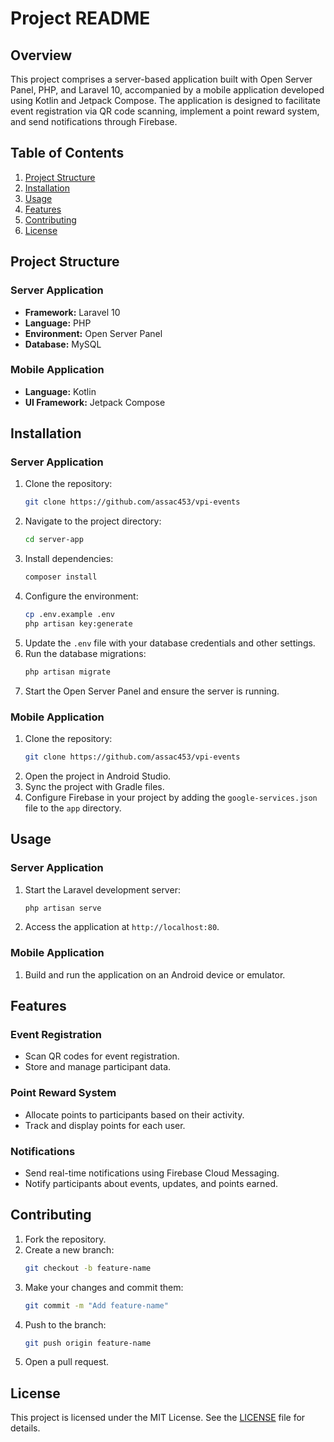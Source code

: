 # Project README

## Overview

This project comprises a server-based application built with Open Server Panel, PHP, and Laravel 10, accompanied by a mobile application developed using Kotlin and Jetpack Compose. The application is designed to facilitate event registration via QR code scanning, implement a point reward system, and send notifications through Firebase.

## Table of Contents
1. [Project Structure](#project-structure)
2. [Installation](#installation)
3. [Usage](#usage)
4. [Features](#features)
5. [Contributing](#contributing)
6. [License](#license)

## Project Structure

### Server Application
- **Framework:** Laravel 10
- **Language:** PHP
- **Environment:** Open Server Panel
- **Database:** MySQL

### Mobile Application
- **Language:** Kotlin
- **UI Framework:** Jetpack Compose

## Installation

### Server Application
1. Clone the repository:
    ```bash
    git clone https://github.com/assac453/vpi-events
    ```
2. Navigate to the project directory:
    ```bash
    cd server-app
    ```
3. Install dependencies:
    ```bash
    composer install
    ```
4. Configure the environment:
    ```bash
    cp .env.example .env
    php artisan key:generate
    ```
5. Update the `.env` file with your database credentials and other settings.
6. Run the database migrations:
    ```bash
    php artisan migrate
    ```
7. Start the Open Server Panel and ensure the server is running.

### Mobile Application
1. Clone the repository:
    ```bash
    git clone https://github.com/assac453/vpi-events
    ```
2. Open the project in Android Studio.
3. Sync the project with Gradle files.
4. Configure Firebase in your project by adding the `google-services.json` file to the `app` directory.

## Usage

### Server Application
1. Start the Laravel development server:
    ```bash
    php artisan serve
    ```
2. Access the application at `http://localhost:80`.

### Mobile Application
1. Build and run the application on an Android device or emulator.

## Features

### Event Registration
- Scan QR codes for event registration.
- Store and manage participant data.

### Point Reward System
- Allocate points to participants based on their activity.
- Track and display points for each user.

### Notifications
- Send real-time notifications using Firebase Cloud Messaging.
- Notify participants about events, updates, and points earned.

## Contributing

1. Fork the repository.
2. Create a new branch:
    ```bash
    git checkout -b feature-name
    ```
3. Make your changes and commit them:
    ```bash
    git commit -m "Add feature-name"
    ```
4. Push to the branch:
    ```bash
    git push origin feature-name
    ```
5. Open a pull request.

## License

This project is licensed under the MIT License. See the [LICENSE](LICENSE) file for details.
